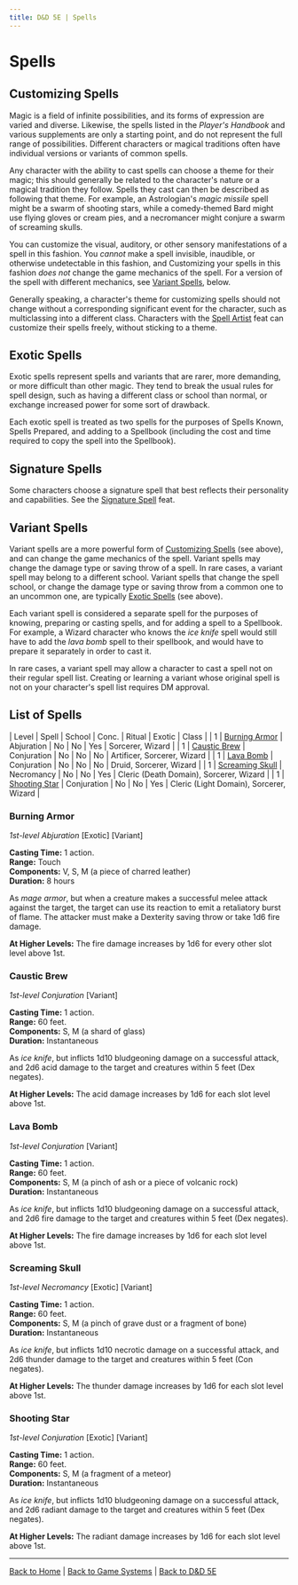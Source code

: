 ```yaml
---
title: D&D 5E | Spells
---
```


# Spells

## Customizing Spells

Magic is a field of infinite possibilities, and its forms of expression are varied and diverse. Likewise, the spells listed in the *Player's Handbook* and various supplements are only a starting point, and do not represent the full range of possibilities. Different characters or magical traditions often have individual versions or variants of common spells.

Any character with the ability to cast spells can choose a theme for their magic; this should generally be related to the character's nature or a magical tradition they follow. Spells they cast can then be described as following that theme. For example, an Astrologian's *magic missile* spell might be a swarm of shooting stars, while a comedy-themed Bard might use flying gloves or cream pies, and a necromancer might conjure a swarm of screaming skulls.

You can customize the visual, auditory, or other sensory manifestations of a spell in this fashion. You *cannot* make a spell invisible, inaudible, or otherwise undetectable in this fashion, and Customizing your spells in this fashion *does not* change the game mechanics of the spell. For a version of the spell with different mechanics, see [Variant Spells](#variant-spells), below.

Generally speaking, a character's theme for customizing spells should not change without a corresponding significant event for the character, such as multiclassing into a different class. Characters with the [Spell Artist](./feats#spell-artist) feat can customize their spells freely, without sticking to a theme.

## Exotic Spells

Exotic spells represent spells and variants that are rarer, more demanding, or more difficult than other magic. They tend to break the usual rules for spell design, such as having a different class or school than normal, or exchange increased power for some sort of drawback.

Each exotic spell is treated as two spells for the purposes of Spells Known, Spells Prepared, and adding to a Spellbook (including the cost and time required to copy the spell into the Spellbook).

## Signature Spells

Some characters choose a signature spell that best reflects their personality and capabilities. See the [Signature Spell](./feats#signature-spell) feat.

## Variant Spells

Variant spells are a more powerful form of [Customizing Spells](#customizing-spells) (see above), and can change the game mechanics of the spell. Variant spells may change the damage type or saving throw of a spell. In rare cases, a variant spell may belong to a different school. Variant spells that change the spell school, or change the damage type or saving throw from a common one to an uncommon one, are typically [Exotic Spells](#exotic-spells) (see above).

Each variant spell is considered a separate spell for the purposes of knowing, preparing or casting spells, and for adding a spell to a Spellbook. For example, a Wizard character who knows the *ice knife* spell would still have to add the *lava bomb* spell to their spellbook, and would have to prepare it separately in order to cast it.

In rare cases, a variant spell may allow a character to cast a spell not on their regular spell list. Creating or learning a variant whose original spell is not on your character's spell list requires DM approval.

## List of Spells

| Level | Spell | School | Conc. | Ritual | Exotic | Class |
| 1 | [Burning Armor](#burning-armor) | Abjuration | No | No | Yes | Sorcerer, Wizard |
| 1 | [Caustic Brew](#caustic-brew) | Conjuration | No | No | No | Artificer, Sorcerer, Wizard |
| 1 | [Lava Bomb](#lava-bomb) | Conjuration | No | No | No | Druid, Sorcerer, Wizard |
| 1 | [Screaming Skull](#screaming-skull) | Necromancy | No | No | Yes | Cleric (Death Domain), Sorcerer, Wizard |
| 1 | [Shooting Star](#shooting-star) | Conjuration | No | No | Yes | Cleric (Light Domain), Sorcerer, Wizard |

### Burning Armor

*1st-level Abjuration* [Exotic] [Variant]

**Casting Time:** 1 action.<br>
**Range:** Touch<br>
**Components:** V, S, M (a piece of charred leather)<br>
**Duration:** 8 hours

As *mage armor*, but when a creature makes a successful melee attack against the target, the target can use its reaction to emit a retaliatory burst of flame. The attacker must make a Dexterity saving throw or take 1d6 fire damage.

**At Higher Levels:** The fire damage increases by 1d6 for every other slot level above 1st.

### Caustic Brew

*1st-level Conjuration* [Variant]

**Casting Time:** 1 action.<br>
**Range:** 60 feet.<br>
**Components:** S, M (a shard of glass)<br>
**Duration:** Instantaneous

As *ice knife*, but inflicts 1d10 bludgeoning damage on a successful attack, and 2d6 acid damage to the target and creatures within 5 feet (Dex negates).

**At Higher Levels:** The acid damage increases by 1d6 for each slot level above 1st.

### Lava Bomb

*1st-level Conjuration* [Variant]

**Casting Time:** 1 action.<br>
**Range:** 60 feet.<br>
**Components:** S, M (a pinch of ash or a piece of volcanic rock)<br>
**Duration:** Instantaneous

As *ice knife*, but inflicts 1d10 bludgeoning damage on a successful attack, and 2d6 fire damage to the target and creatures within 5 feet (Dex negates).

**At Higher Levels:** The fire damage increases by 1d6 for each slot level above 1st.

### Screaming Skull

*1st-level Necromancy* [Exotic] [Variant]

**Casting Time:** 1 action.<br>
**Range:** 60 feet.<br>
**Components:** S, M (a pinch of grave dust or a fragment of bone)<br>
**Duration:** Instantaneous

As *ice knife*, but inflicts 1d10 necrotic damage on a successful attack, and 2d6 thunder damage to the target and creatures within 5 feet (Con negates).

**At Higher Levels:** The thunder damage increases by 1d6 for each slot level above 1st.

### Shooting Star

*1st-level Conjuration* [Exotic] [Variant]

**Casting Time:** 1 action.<br>
**Range:** 60 feet.<br>
**Components:** S, M (a fragment of a meteor)<br>
**Duration:** Instantaneous

As *ice knife*, but inflicts 1d10 bludgeoning damage on a successful attack, and 2d6 radiant damage to the target and creatures within 5 feet (Dex negates).

**At Higher Levels:** The radiant damage increases by 1d6 for each slot level above 1st.

---

[Back to Home]({{site.baseurl}}/)
|
[Back to Game Systems]({{site.baseurl}}/systems)
|
[Back to D&D 5E]({{site.baseurl}}/systems/5e)
